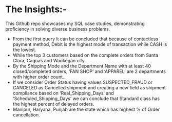 # The Insights:- 
This Github repo showcases my SQL case studies, demonstrating proficiency in solving diverse business problems.

- From the first query it can be concluded that because of contactless payment method, Debit
 is the highest mode of transaction while CASH is the lowest. 
- While the  top 3 customers based on the complete orders from Santa Clara, Caguas and Waukegan city.
- By the Shipping Mode and the Department Name with at least 40 closed/completed orders,
 ‘FAN SHOP’ and ‘APPAREL’ are 2 departments with higher order count.
- If we consider Order Status having values SUSPECTED_FRAUD or CANCELED as Cancelled shipment and creating  a
 new field as shipment compliance based on ‘Real_Shipping_Days’ and ‘Scheduled_Shipping_Days’ we can conclude that Standard class has the highest percent of
 delayed orders.
- Manipur, Haryana, Punjab are the state which has highest % of Order cancellation.

